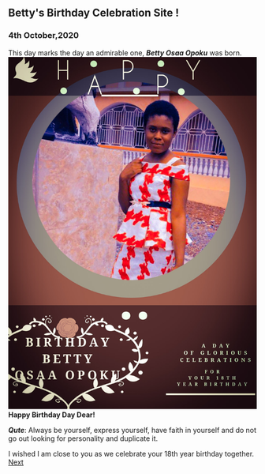 ## Betty's Birthday Celebration Site !

###  4th October,2020
This day marks the day an admirable one, _**Betty Osaa Opoku**_ was born.
![Betty Image](/docs/birthdayp.jpg)
**Happy Birthday Day Dear!**


_**Qute**_:  Always be yourself, express yourself, have faith in yourself and do not go out looking for personality and duplicate it.

I wished I am close to you as we celebrate your 18th year birthday together.
[Next](/login_for.html)
